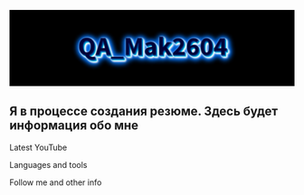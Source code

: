[![Header](https://github.com/Mak2604/QA_Mak2604/blob/main/QA_Mak2604.jpg)](https://t.me/makk2604)

## Я в процессе создания резюме. Здесь будет информация обо мне

Latest YouTube 

Languages and tools

Follow me and other info
